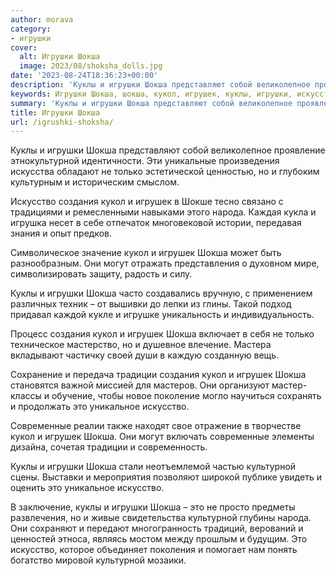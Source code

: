 ```yaml
---
author: morava
category:
- игрушки
cover:
  alt: Игрушки Шокша
  image: 2023/08/shoksha_dolls.jpg
date: '2023-08-24T18:36:23+00:00'
description: 'Куклы и игрушки Шокша представляют собой великолепное проявление этнокультурной идентичности. Эти уникальные произведения искусства обладают не только...'
keywords: Игрушки Шокша, шокша, кукол, игрушек, куклы, игрушки, искусство, это, создания, культурной, только, народа, могут, традиции, уникальное, современные
summary: 'Куклы и игрушки Шокша представляют собой великолепное проявление этнокультурной идентичности. Эти уникальные произведения искусства обладают не только...'
title: Игрушки Шокша
url: /igrushki-shoksha/
---
```


Куклы и игрушки Шокша представляют собой великолепное проявление этнокультурной идентичности. Эти уникальные произведения искусства обладают не только эстетической ценностью, но и глубоким культурным и историческим смыслом.

Искусство создания кукол и игрушек в Шокше тесно связано с традициями и ремесленными навыками этого народа. Каждая кукла и игрушка несет в себе отпечаток многовековой истории, передавая знания и опыт предков.

Символическое значение кукол и игрушек Шокша может быть разнообразным. Они могут отражать представления о духовном мире, символизировать защиту, радость и силу.

Куклы и игрушки Шокша часто создавались вручную, с применением различных техник – от вышивки до лепки из глины. Такой подход придавал каждой кукле и игрушке уникальность и индивидуальность.

Процесс создания кукол и игрушек Шокша включает в себя не только техническое мастерство, но и душевное влечение. Мастера вкладывают частичку своей души в каждую созданную вещь.

Сохранение и передача традиции создания кукол и игрушек Шокша становятся важной миссией для мастеров. Они организуют мастер-классы и обучение, чтобы новое поколение могло научиться сохранять и продолжать это уникальное искусство.

Современные реалии также находят свое отражение в творчестве кукол и игрушек Шокша. Они могут включать современные элементы дизайна, сочетая традиции и современность.

Куклы и игрушки Шокша стали неотъемлемой частью культурной сцены. Выставки и мероприятия позволяют широкой публике увидеть и оценить это уникальное искусство.

В заключение, куклы и игрушки Шокша – это не просто предметы развлечения, но и живые свидетельства культурной глубины народа. Они сохраняют и передают многогранность традиций, верований и ценностей этноса, являясь мостом между прошлым и будущим. Это искусство, которое объединяет поколения и помогает нам понять богатство мировой культурной мозаики.